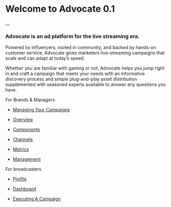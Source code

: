 # Welcome to Advocate 0.1
__
### Advocate is an ad platform for the live streaming era.

Powered by influencers, rooted in community, and backed by hands-on customer service, Advocate gives marketers live-streaming campaigns that scale and can adapt at today’s speed.

Whether you are familiar with gaming or not, Advocate helps you jump right in and craft a campaign that meets your needs with an informative discovery process and simple plug-and-play asset distribution supplemented with seasoned experts available to answer any questions you have.



For Brands & Managers

* <a href="http://advocate-docs.readthedocs.io/en/latest/BRANDS%20&%20MANAGERS/2)%20Managing%20Your%20Campaigns/">Managing Your Campaigns</a>

* <a href="http://advocate-docs.readthedocs.io/en/latest/BRANDS%20&%20MANAGERS/1)%20Overview/">Overview</a>

* <a href="http://advocate-docs.readthedocs.io/en/latest/BRANDS%20&%20MANAGERS/3)%20Components/">Components</a>

* <a href="http://advocate-docs.readthedocs.io/en/latest/BRANDS%20&%20MANAGERS/4)%20Channels/">Channels</a>

* <a href="http://advocate-docs.readthedocs.io/en/latest/BRANDS%20&%20MANAGERS/5)%20Metrics/">Metrics</a>

* <a href="http://advocate-docs.readthedocs.io/en/latest/BRANDS%20&%20MANAGERS/6)%20Management/">Management</a>

For broadcasters

* <a href="http://advocate-docs.readthedocs.io/en/latest/BROADCASTERS/1)%20Profile/">Profile</a>

* <a href="http://advocate-docs.readthedocs.io/en/latest/BROADCASTERS/2)%20Dashboard/">Dashboard</a>

* [Executing A Campaign](http://advocate-docs.readthedocs.io/en/latest/BROADCASTERS/Executing%20A%20Campaign/)
